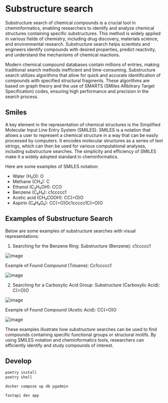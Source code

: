 # Substructure search

Substructure search of chemical compounds is a crucial tool in cheminformatics, enabling researchers to
identify and analyze chemical structures containing specific substructures. This method is widely applied in
various fields of chemistry, including drug discovery, materials science, and environmental research.
Substructure search helps scientists and engineers identify compounds with desired properties, predict
reactivity, and understand the mechanisms of chemical reactions.

Modern chemical compound databases contain millions of entries, making traditional search methods
inefficient and time-consuming. Substructure search utilizes algorithms that allow for quick and accurate
identification of compounds with specified structural fragments. These algorithms are based on graph
theory and the use of SMARTS (SMiles ARbitrary Target Specification) codes, ensuring high performance
and precision in the search process.

## Smiles

A key element in the representation of chemical structures is the Simplified Molecular Input Line Entry
System (SMILES). SMILES is a notation that allows a user to represent a chemical structure in a way that
can be easily processed by computers. It encodes molecular structures as a series of text strings, which
can then be used for various computational analyses, including substructure searches. The simplicity and
efficiency of SMILES make it a widely adopted standard in cheminformatics.

Here are some examples of SMILES notation:
- Water (H₂O): O
- Methane (CH₄): C
- Ethanol (C₂H₅OH): CCO
- Benzene (C₆H₆): c1ccccc1
- Acetic acid (CH₃COOH): CC(=O)O
- Aspirin (C₉H₈O₄): CC(=O)Oc1ccccc1C(=O)O

## Examples of Substructure Search
Below are some examples of substructure searches with visual representations:

1. Searching for the Benzene Ring:
Substructure (Benzene): c1ccccc1

![image](https://github.com/user-attachments/assets/3bb9ba71-450e-4cfe-833b-999de3da3897)

Example of Found Compound (Toluene): Cc1ccccc1

![image](https://github.com/user-attachments/assets/8ebe59fd-fab2-4829-9231-533017f30d1b)

2. Searching for a Carboxylic Acid Group:
Substructure (Carboxylic Acid): C(=O)O

![image](https://github.com/user-attachments/assets/1bd269dd-e8df-44c0-8403-0c0e437db992)

Example of Found Compound (Acetic Acid): CC(=O)O

![image](https://github.com/user-attachments/assets/5ba52d5c-3c20-471c-b42c-3fd9f30e4a3b)

These examples illustrate how substructure searches can be used to find compounds containing specific
functional groups or structural motifs. By using SMILES notation and cheminformatics tools, researchers
can efficiently identify and study compounds of interest.

## Develop

```bash
poetry install
poetry shell

docker compose up db pgadmin

fastapi dev app
```
